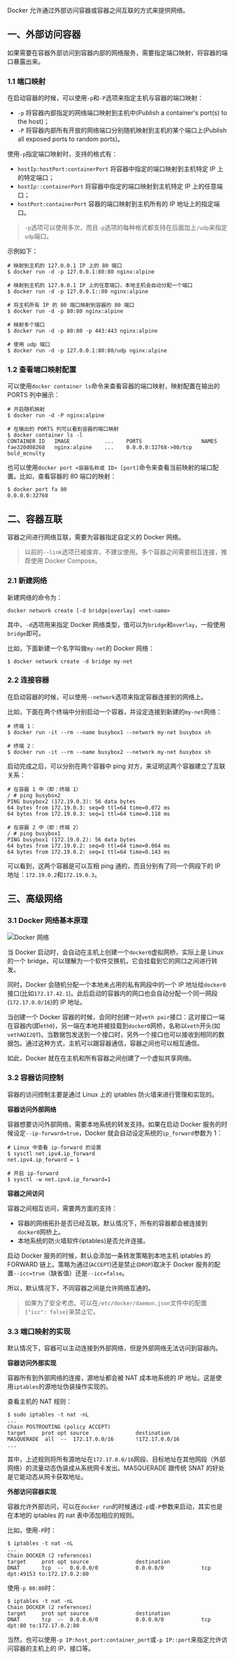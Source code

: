 Docker 允许通过外部访问容器或容器之间互联的方式来提供网络。

## 一、外部访问容器

如果需要在容器外部访问到容器内部的网络服务，需要指定端口映射，将容器的端口暴露出来。

### 1.1 端口映射

在启动容器的时候，可以使用`-p`和`-P`选项来指定主机与容器的端口映射：

* `-p` 将容器内部指定的网络端口映射到主机中(Publish a container's port(s) to the host)；
* `-P` 将容器内部所有开放的网络端口分别随机映射到主机的某个端口上(Publish all exposed ports to random ports)。

使用`-p`指定端口映射时，支持的格式有：

* `hostIp:hostPort:containerPort` 将容器中指定的端口映射到主机特定 IP 上的特定端口；
* `hostIp::containerPort` 将容器中指定的端口映射到主机特定 IP 上的任意端口；
* `hostPort:containerPort` 容器的端口映射到主机所有的 IP 地址上的指定端口。

> `-p`选项可以使用多次，而且`-p`选项的每种格式都支持在后面加上`/udp`来指定`udp`端口。

示例如下：

```shell
# 映射到主机的 127.0.0.1 IP 上的 80 端口
$ docker run -d -p 127.0.0.1:80:80 nginx:alpine

# 映射到主机的 127.0.0.1 IP 上的任意端口，本地主机会自动分配一个端口
$ docker run -d -p 127.0.0.1::80 nginx:alpine

# 将主机所有 IP 的 80 端口映射到容器的 80 端口
$ docker run -d -p 80:80 nginx:alpine

# 映射多个端口
$ docker run -d -p 80:80 -p 443:443 nginx:alpine

# 使用 udp 端口
$ docker run -d -p 127.0.0.1:80:80/udp nginx:alpine
```

### 1.2 查看端口映射配置

可以使用`docker container ls`命令来查看容器的端口映射，映射配置在输出的 PORTS 列中展示：

```shell
# 开启随机映射
$ docker run -d -P nginx:alpine

# 在输出的 PORTS 列可以看到容器的端口映射
$ docker container ls -l
CONTAINER ID   IMAGE           ...    PORTS                   NAMES
fae320d08268   nginx:alpine    ...    0.0.0.0:32768->80/tcp   bold_mcnulty
```

也可以使用`docker port <容器名称或 ID> [port]`命令来查看当前映射的端口配置。比如，查看容器的 80 端口的映射：

```shell
$ docker port fa 80
0.0.0.0:32768
```

## 二、容器互联

容器之间进行网络互联，需要为容器指定自定义的 Docker 网络。

> 以前的`--link`选项已被废弃，不建议使用。多个容器之间需要相互连接，推荐使用 Docker Compose。

### 2.1 新建网络

新建网络的命令为：

```shell
docker network create [-d bridge|overlay] <net-name>
```

其中，`-d`选项用来指定 Docker 网络类型，值可以为`bridge`和`overlay`，一般使用`bridge`即可。

比如，下面新建一个名字叫做`my-net`的 Docker 网络：

```shell
$ docker network create -d bridge my-net
```

### 2.2 连接容器

在启动容器的时候，可以使用`--network`选项来指定容器连接到的网络上。

比如，下面在两个终端中分别启动一个容器，并设定连接到新建的`my-net`网络：

```shell
# 终端 1：
$ docker run -it --rm --name busybox1 --network my-net busybox sh

# 终端 2：
$ docker run -it --rm --name busybox2 --network my-net busybox sh
```

启动完成之后，可以分别在两个容器中 ping 对方，来证明这两个容器建立了互联关系：

```shell
# 在容器 1 中（即：终端 1）
/ # ping busybox2
PING busybox2 (172.19.0.3): 56 data bytes
64 bytes from 172.19.0.3: seq=0 ttl=64 time=0.072 ms
64 bytes from 172.19.0.3: seq=1 ttl=64 time=0.118 ms

# 在容器 2 中（即：终端 2）
/ # ping busybox1
PING busybox1 (172.19.0.2): 56 data bytes
64 bytes from 172.19.0.2: seq=0 ttl=64 time=0.064 ms
64 bytes from 172.19.0.2: seq=1 ttl=64 time=0.143 ms
```

可以看到，这两个容器是可以互相 ping 通的，而且分别有了同一个网段下的 IP 地址：`172.19.0.2`和`172.19.0.3`。

## 三、高级网络

### 3.1 Docker 网络基本原理

![Docker 网络](http://cnd.qiniu.lin07ux.cn/markdown/1610117527874.png)

当 Docker 启动时，会自动在主机上创建一个`docker0`虚拟网桥，实际上是 Linux 的一个 bridge，可以理解为一个软件交换机，它会挂载到它的网口之间进行转发。

同时，Docker 会随机分配一个本地未占用的私有网段中的一个 IP 地址给`docker0`接口(比如`172.17.42.1`)。此后启动的容器内的网口也会自动分配一个同一网段(`172.17.0.0/16`)的 IP 地址。

当创建一个 Docker 容器的时候，会同时创建一对`veth pair`接口：这对接口一端在容器内(即`eth0`)，另一端在本地并被挂载到`docker0`网桥，名称以`veth`开头(如`vethAQI2QT`)。当数据包发送到一个接口时，另外一个接口也可以接收到相同的数据包。通过这种方式，主机可以跟容器通信，容器之间也可以相互通信。

如此，Docker 就在在主机和所有容器之间创建了一个虚拟共享网络。

### 3.2 容器访问控制

容器的访问控制主要是通过 Linux 上的 iptables 防火墙来进行管理和实现的。

**容器访问外部网络**

容器想要访问外部网络，需要本地系统的转发支持。如果在启动 Docker 服务的时候设定`--ip-forward=true`，Docker 就会自动设定系统的`ip_forward`参数为 1：

```shell
# Linux 中查看 ip-forward 的设置
$ sysctl net.ipv4.ip_forward
net.ipv4.ip_forward = 1

# 开启 ip-forward
$ sysctl -w net.ipv4.ip_forward=1
```

**容器之间访问**

容器之间相互访问，需要两方面的支持：

* 容器的网络拓扑是否已经互联。默认情况下，所有的容器都会被连接到`docker0`网桥上。
* 本地系统的防火墙软件(iptables)是否允许连接。

启动 Docker 服务的时候，默认会添加一条转发策略到本地主机 iptables 的 FORWARD 链上。策略为通过(`ACCEPT`)还是禁止(`DROP`)取决于 Docker 服务的配置`--icc=true`（缺省值）还是`--icc=false`。

所以，默认情况下，不同容器之间是允许网络互通的。

> 如果为了安全考虑。可以在`/etc/docker/daemon.json`文件中的配置`{"icc": false}`来禁止它。

### 3.3 端口映射的实现

默认情况下，容器可以主动连接到外部网络，但是外部网络无法访问到容器内。

**容器访问外部实现**

容器所有到外部网络的连接，源地址都会被 NAT 成本地系统的 IP 地址。这是使用`iptables`的源地址伪装操作实现的。

查看主机的 NAT 规则：

```shell
$ sudo iptables -t nat -nL
...
Chain POSTROUTING (policy ACCEPT)
target     prot opt source               destination
MASQUERADE  all  --  172.17.0.0/16       !172.17.0.0/16
...
```

其中，上述规则将所有源地址在`172.17.0.0/16`网段、目标地址在其他网段（外部网络）的流量动态伪装成从系统网卡发出。MASQUERADE 跟传统 SNAT 的好处是它能动态从网卡获取地址。

**外部访问容器实现**

容器允许外部访问，可以在`docker run`的时候通过`-p`或`-P`参数来启动，其实也是在本地的 iptables 的 nat 表中添加相应的规则。

比如，使用`-P`时：

```shell
$ iptables -t nat -nL
...
Chain DOCKER (2 references)
target     prot opt source               destination
DNAT       tcp  --  0.0.0.0/0            0.0.0.0/0            tcp dpt:49153 to:172.17.0.2:80
```

使用`-p 80:80`时：

```shell
$ iptables -t nat -nL
Chain DOCKER (2 references)
target     prot opt source               destination
DNAT       tcp  --  0.0.0.0/0            0.0.0.0/0            tcp dpt:80 to:172.17.0.2:80
```

当然，也可以使用`-p IP:host_port:container_port`或`-p IP::port`来指定允许访问容器的主机上的 IP、接口等。

